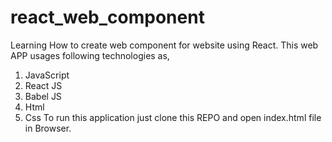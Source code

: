 # react_web_component
Learning How to create web component for website using React.
This web APP usages following technologies as,
1. JavaScript
2. React JS
3. Babel JS
4. Html
5. Css
To run this application just clone this REPO and open index.html file in Browser.